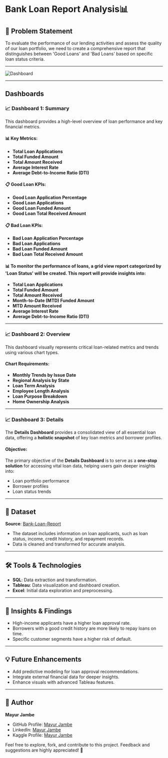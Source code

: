 # Bank Loan Report Analysis📊

## 🌟 Problem Statement
To evaluate the performance of our lending activities and assess the quality of our loan portfolio, we need to create a comprehensive report that distinguishes between 'Good Loans' and 'Bad Loans' based on specific loan status criteria.

---

![Dashboard](https://github.com/user-attachments/assets/545f889c-d981-40c5-aa20-14861a0ee3eb)


---
## Dashboards

### 📈 Dashboard 1: Summary
This dashboard provides a high-level overview of loan performance and key financial metrics.

#### 📊 Key Metrics:
- **Total Loan Applications**
- **Total Funded Amount**
- **Total Amount Received**
- **Average Interest Rate**
- **Average Debt-to-Income Ratio (DTI)**

#### 📋 Good Loan KPIs:
- **Good Loan Application Percentage**
- **Good Loan Applications**
- **Good Loan Funded Amount**
- **Good Loan Total Received Amount**

#### 📋 Bad Loan KPIs:
- **Bad Loan Application Percentage**
- **Bad Loan Applications**
- **Bad Loan Funded Amount**
- **Bad Loan Total Received Amount**

#### 📊 To monitor the performance of loans, a **grid view report** categorized by 'Loan Status' will be created. This report will provide insights into:
- **Total Loan Applications**
- **Total Funded Amount**
- **Total Amount Received**
- **Month-to-Date (MTD) Funded Amount**
- **MTD Amount Received**
- **Average Interest Rate**
- **Average Debt-to-Income Ratio (DTI)**

---

### 📈 Dashboard 2: Overview
This dashboard visually represents critical loan-related metrics and trends using various chart types.

#### Chart Requirements:
- **Monthly Trends by Issue Date** 
- **Regional Analysis by State**
- **Loan Term Analysis** 
- **Employee Length Analysis**
- **Loan Purpose Breakdown** 
- **Home Ownership Analysis**

---

### 📈 Dashboard 3: Details
The **Details Dashboard** provides a consolidated view of all essential loan data, offering a **holistic snapshot** of key loan metrics and borrower profiles.

#### Objective:
The primary objective of the **Details Dashboard** is to serve as a **one-stop solution** for accessing vital loan data, helping users gain deeper insights into:
- Loan portfolio performance
- Borrower profiles
- Loan status trends

---

## 📂 Dataset
**Source**: [Bank-Loan-Report](https://github.com/mayur-42/Bank-Loan-Report-Analysis/blob/main/financial_loan.csv) 
- The dataset includes information on loan applicants, such as loan status, income, credit history, and repayment records.
- Data is cleaned and transformed for accurate analysis.

---

## 🛠️ Tools & Technologies
- **SQL**: Data extraction and transformation.
- **Tableau**: Data visualization and dashboard creation.
- **Excel**: Initial data exploration and preprocessing.

---

## 🚀 Insights & Findings
- High-income applicants have a higher loan approval rate.
- Borrowers with a good credit history are more likely to repay loans on time.
- Specific customer segments have a higher risk of default.

---

## 💡 Future Enhancements
- Add predictive modeling for loan approval recommendations.
- Integrate external financial data for deeper insights.
- Enhance visuals with advanced Tableau features.

---

## 👤 **Author**

**Mayur Jambe**

- GitHub Profile: [Mayur Jambe](https://github.com/mayur-42)
- LinkedIn: [Mayur Jambe](https://www.linkedin.com/in/mayurjambe42/)
- Kaggle Profile: [Mayur Jambe](https://www.kaggle.com/mayurjambe)
  
Feel free to explore, fork, and contribute to this project. Feedback and suggestions are highly appreciated! 🌟
